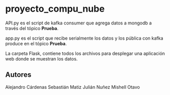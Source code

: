 # proyecto_compu_nube

API.py es el script de kafka consumer que agrega datos a mongodb a través del tópico **Prueba**.

app.py es el script que recibe serialmente los datos y los pública con kafka produce en el tópico **Prueba**. 

La carpeta Flask, contiene todos los archivos para desplegar una aplicación web donde se muestran los datos.


## Autores

Alejandro Cárdenas
Sebastián Matiz
Julián Nuñez
Mishell Otavo
